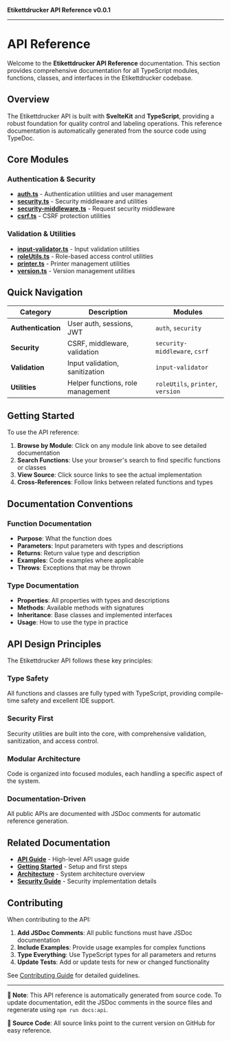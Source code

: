 **Etikettdrucker API Reference v0.0.1**

***

# API Reference

Welcome to the **Etikettdrucker API Reference** documentation. This section provides comprehensive documentation for all TypeScript modules, functions, classes, and interfaces in the Etikettdrucker codebase.

## Overview

The Etikettdrucker API is built with **SvelteKit** and **TypeScript**, providing a robust foundation for quality control and labeling operations. This reference documentation is automatically generated from the source code using TypeDoc.

## Core Modules

### Authentication & Security
- **[auth.ts](./api/modules/auth.md)** - Authentication utilities and user management
- **[security.ts](./api/modules/security.md)** - Security middleware and utilities  
- **[security-middleware.ts](./api/modules/security_middleware.md)** - Request security middleware
- **[csrf.ts](./api/modules/csrf.md)** - CSRF protection utilities

### Validation & Utilities
- **[input-validator.ts](./api/modules/input_validator.md)** - Input validation utilities
- **[roleUtils.ts](./api/modules/roleUtils.md)** - Role-based access control utilities
- **[printer.ts](./api/modules/printer.md)** - Printer management utilities
- **[version.ts](./api/modules/version.md)** - Version management utilities

## Quick Navigation

| Category | Description | Modules |
|----------|-------------|---------|
| **Authentication** | User auth, sessions, JWT | `auth`, `security` |
| **Security** | CSRF, middleware, validation | `security-middleware`, `csrf` |
| **Validation** | Input validation, sanitization | `input-validator` |
| **Utilities** | Helper functions, role management | `roleUtils`, `printer`, `version` |

## Getting Started

To use the API reference:

1. **Browse by Module**: Click on any module link above to see detailed documentation
2. **Search Functions**: Use your browser's search to find specific functions or classes
3. **View Source**: Click source links to see the actual implementation
4. **Cross-References**: Follow links between related functions and types

## Documentation Conventions

### Function Documentation
- **Purpose**: What the function does
- **Parameters**: Input parameters with types and descriptions
- **Returns**: Return value type and description
- **Examples**: Code examples where applicable
- **Throws**: Exceptions that may be thrown

### Type Documentation
- **Properties**: All properties with types and descriptions
- **Methods**: Available methods with signatures
- **Inheritance**: Base classes and implemented interfaces
- **Usage**: How to use the type in practice

## API Design Principles

The Etikettdrucker API follows these key principles:

### Type Safety
All functions and classes are fully typed with TypeScript, providing compile-time safety and excellent IDE support.

### Security First
Security utilities are built into the core, with comprehensive validation, sanitization, and access control.

### Modular Architecture
Code is organized into focused modules, each handling a specific aspect of the system.

### Documentation-Driven
All public APIs are documented with JSDoc comments for automatic reference generation.

## Related Documentation

- **[API Guide](_media/README.md)** - High-level API usage guide
- **[Getting Started](_media/getting-started.md)** - Setup and first steps
- **[Architecture](_media/README-1.md)** - System architecture overview
- **[Security Guide](../operations/security.md)** - Security implementation details

## Contributing

When contributing to the API:

1. **Add JSDoc Comments**: All public functions must have JSDoc documentation
2. **Include Examples**: Provide usage examples for complex functions
3. **Type Everything**: Use TypeScript types for all parameters and returns
4. **Update Tests**: Add or update tests for new or changed functionality

See [Contributing Guide](../development/contributing.md) for detailed guidelines.

---

**📝 Note**: This API reference is automatically generated from source code. To update documentation, edit the JSDoc comments in the source files and regenerate using `npm run docs:api`.

**🔗 Source Code**: All source links point to the current version on GitHub for easy reference.
